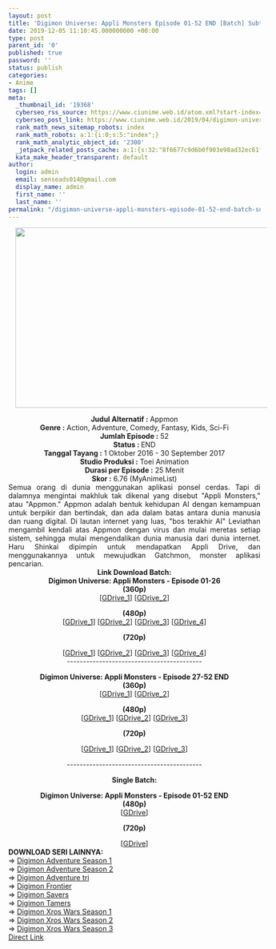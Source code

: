 ```yaml
---
layout: post
title: 'Digimon Universe: Appli Monsters Episode 01-52 END [Batch] Subtitle Indonesia'
date: 2019-12-05 11:10:45.000000000 +00:00
type: post
parent_id: '0'
published: true
password: ''
status: publish
categories:
- Anime
tags: []
meta:
  _thumbnail_id: '19368'
  cyberseo_rss_source: https://www.ciunime.web.id/atom.xml?start-index=2251&max-results=150
  cyberseo_post_link: https://www.ciunime.web.id/2019/04/digimon-universe-appli-monsters-episode.html
  rank_math_news_sitemap_robots: index
  rank_math_robots: a:1:{i:0;s:5:"index";}
  rank_math_analytic_object_id: '2300'
  _jetpack_related_posts_cache: a:1:{s:32:"8f6677c9d6b0f903e98ad32ec61f8deb";a:2:{s:7:"expires";i:1644461551;s:7:"payload";a:0:{}}}
  kata_make_header_transparent: default
author:
  login: admin
  email: senseads014@gmail.com
  display_name: admin
  first_name: ''
  last_name: ''
permalink: "/digimon-universe-appli-monsters-episode-01-52-end-batch-subtitle-indonesia/"
---
```

<div class="separator" style="clear: both; text-align: center;"><a href="https://1.bp.blogspot.com/-AfluRpLieoY/XK7ynQk1-sI/AAAAAAAAOw8/esxbJOM68uknWLbMddNmNQQpjRWrjAorACPcBGAYYCw/s1600/Digimon%2BUniverse%2B-%2BAppli%2BMonsters.jpg" imageanchor="1" style="margin-left: 1em; margin-right: 1em;"><img border="0" data-original-height="720" data-original-width="1280" height="360" src="{{ site.baseurl }}/assets/2019/12/Digimon%2BUniverse%2B-%2BAppli%2BMonsters.jpg" width="640" /></a></div>
<p>
<div style="text-align: center;"><b>Judul</b><b><b> Alternatif</b> :</b> Appmon</div>
<div style="text-align: center;"><b><b>Genre :</b></b> Action, Adventure, Comedy, Fantasy, Kids, Sci-Fi</div>
<div style="text-align: center;"><b>Jumlah Episode :</b> 52<br /><b>Status :&nbsp;</b>END<br /><b>Tanggal Tayang :</b> 1 Oktober 2016 - 30 September 2017<br /><b>Studio Produksi :</b> Toei Animation<br /><b>Durasi per Episode :</b> 25 Menit</div>
<div style="text-align: center;"><b>Skor :</b> 6.76 (MyAnimeList)</div>
<div style="text-align: center;"></div>
<div style="text-align: justify;">Semua orang di dunia menggunakan aplikasi ponsel cerdas. Tapi di dalamnya mengintai makhluk tak dikenal yang disebut "Appli Monsters," atau "Appmon." Appmon adalah bentuk kehidupan AI dengan kemampuan untuk berpikir dan bertindak, dan ada dalam batas antara dunia manusia dan ruang digital. Di lautan internet yang luas, "bos terakhir AI" Leviathan mengambil kendali atas Appmon dengan virus dan mulai meretas setiap sistem, sehingga mulai mengendalikan dunia manusia dari dunia internet. Haru Shinkai dipimpin untuk mendapatkan Appli Drive, dan menggunakannya untuk mewujudkan Gatchmon, monster aplikasi pencarian.</div>
<div style="text-align: justify;"></div>
<div style="text-align: justify;"></div>
<div style="text-align: center;"><b>Link Download Batch:</b></div>
<div style="text-align: center;">
<div style="text-align: center;"><b>Digimon Universe: Appli Monsters - Episode 01-26</b><br /><b>(360p)</b><br />[<a href="https://drive.google.com/uc?export=download&amp;id=11GMQ_gTFt-Gr3hWd8vDv6ARjOPGjFsiW" target="_blank" rel="noopener">GDrive_1</a>] [<a href="https://drive.google.com/uc?export=download&amp;id=1rxV-ldxwHOK9MCg_9_fWDXcmYB1mBjj-" target="_blank" rel="noopener">GDrive_2</a>]</p>
</div>
<div style="text-align: center;"><b>(480p)</b><br />[<a href="https://drive.google.com/uc?id=1-gELgx5VmMbBvji4i7EDHDwiWEx0iX6e" target="_blank" rel="noopener">GDrive_1</a>] [<a href="https://drive.google.com/uc?id=1Oidn6k6uESX95xwVEYzYnLfeTdO6oWzV" target="_blank" rel="noopener">GDrive_2</a>] [<a href="https://drive.google.com/uc?export=download&amp;id=15iuOa3QurAeG1gYcFaBetU79B8wQtfOm" target="_blank" rel="noopener">GDrive_3</a>] [<a href="https://drive.google.com/uc?export=download&amp;id=1HoOEeSX4bHuV8w-xycDkvk87Hkv91XxH" target="_blank" rel="noopener">GDrive_4</a>]</p>
<p><b>(720p)</b>
<div style="text-align: center;">[<a href="https://drive.google.com/uc?id=1PCQmYyxCBIke9YZMHRpyybDAsfNjQ97M" target="_blank" rel="noopener">GDrive_1</a>] [<a href="https://drive.google.com/uc?id=18T41y9CVGBuJz8py2KDcJloN_7ZSpUNQ" target="_blank" rel="noopener">GDrive_2</a>] [<a href="https://drive.google.com/uc?export=download&amp;id=1_2iL1WLWHYYLKI-nGQzfxbVO3f6f9L6z" target="_blank" rel="noopener">GDrive_3</a>] [<a href="https://drive.google.com/uc?export=download&amp;id=1bfGrqxjbKaFWZr0fBIhruLy_BPjuJ5_B" target="_blank" rel="noopener">GDrive_4</a>]</div>
</div>
</div>
<div style="text-align: center;">------------------------------------------</p>
</div>
<div style="text-align: center;"><b>Digimon Universe: Appli Monsters - Episode 27-52 END</b><br /><b>(360p)</b><br />[<a href="https://drive.google.com/uc?export=download&amp;id=1PBh5fd9_y10e37iB3pEXF1EVNG2kdqjg" target="_blank" rel="noopener">GDrive_1</a>] [<a href="https://drive.google.com/uc?export=download&amp;id=1rQG_YJbbqdH1nSbiUbbJyt2fQ1Fm8gwR" target="_blank" rel="noopener">GDrive_2</a>]</p>
</div>
<div style="text-align: center;"><b>(480p)</b><br />[<a href="https://drive.google.com/uc?id=1dVoQqZAqPcZfR991gdIww-ZrFdurkWtx" target="_blank" rel="noopener">GDrive_1</a>] [<a href="https://drive.google.com/uc?export=download&amp;id=1aazqCuI_9xNQeLpTqEXugGYFiaw_hHfq" target="_blank" rel="noopener">GDrive_2</a>] [<a href="https://drive.google.com/uc?export=download&amp;id=1nwgoYUxzlijU6nbZL0DVJ9fa9vwXG3f_" target="_blank" rel="noopener">GDrive_3</a>]</p>
<p><b>(720p)</b>
<div style="text-align: center;">[<a href="https://drive.google.com/uc?id=10hNLJLxURyq1arncaySHe_nrgfHP88if" target="_blank" rel="noopener">GDrive_1</a>] [<a href="https://drive.google.com/uc?export=download&amp;id=1atfqvVP87qRe6DLwwJht_MdVoU3_WUAU" target="_blank" rel="noopener">GDrive_2</a>] [<a href="https://drive.google.com/uc?export=download&amp;id=1BVstc-qIHaipKqSaiRR66IzVCkhrd6dI" target="_blank" rel="noopener">GDrive_3</a>]</p>
<div style="text-align: center;">------------------------------------------</p>
<p><b>Single Batch:</b></p>
</div>
<div style="text-align: center;"><b>Digimon Universe: Appli Monsters - Episode 01-52 END</b></div>
<div style="text-align: center;"><b>(480p)</b><br />[<a href="https://drive.google.com/uc?export=download&amp;id=1OYeDbf6QrFsH3Fu74NLfELuhc714t0AU" target="_blank" rel="noopener">GDrive</a>]</p>
<p><b>(720p)</b>
<div style="text-align: center;">[<a href="https://drive.google.com/uc?export=download&amp;id=1dBKcu41qkO1UADlY6me75xaTwaOP2qA8" target="_blank" rel="noopener">GDrive</a>]
<div style="text-align: left;"></div>
<div style="text-align: left;"></div>
<div style="text-align: left;">
<div style="text-align: left;"><b>DOWNLOAD SERI LAINNYA:</b></div>
</div>
<div style="text-align: left;">
<div style="text-align: left;"></div>
<div style="text-align: left;">=&gt;&nbsp;<a href="https://www.ciunime.web.id/2019/04/digimon-adventure-season-1-episode-01.html" target="_blank" rel="noopener">Digimon Adventure Season 1</a></div>
<div style="text-align: left;">=&gt;&nbsp;<a href="https://www.ciunime.web.id/2019/04/digimon-adventure-season-2-episode-01.html" target="_blank" rel="noopener">Digimon Adventure Season 2</a></div>
</div>
<div style="text-align: left;">
<div style="text-align: left;">=&gt;&nbsp;<a href="https://www.ciunime.web.id/2019/08/digimon-adventure-tri-episode-01-26-end.html" target="_blank" rel="noopener">Digimon Adventure tri</a></div>
</div>
<div style="text-align: left;">
<div style="text-align: left;">=&gt;&nbsp;<a href="https://www.ciunime.web.id/2019/04/digimon-frontier-episode-01-50-end.html" target="_blank" rel="noopener">Digimon Frontier</a></div>
<div style="text-align: left;">=&gt;&nbsp;<a href="https://www.ciunime.web.id/2019/04/digimon-savers-episode-01-48-end-batch.html" target="_blank" rel="noopener">Digimon Savers</a></div>
<div style="text-align: left;">=&gt;&nbsp;<a href="https://www.ciunime.web.id/2019/04/digimon-tamers-episode-01-51-end-batch.html" target="_blank" rel="noopener">Digimon Tamers</a></div>
<div style="text-align: left;">=&gt;&nbsp;<a href="https://www.ciunime.web.id/2019/04/digimon-xros-wars-season-1-episode-01.html" target="_blank" rel="noopener">Digimon Xros Wars Season 1</a></div>
<div style="text-align: left;">=&gt;&nbsp;<a href="https://www.ciunime.web.id/2019/04/digimon-xros-wars-season-2-episode-01.html" target="_blank" rel="noopener">Digimon Xros Wars Season 2</a></div>
<div style="text-align: left;">=&gt;&nbsp;<a href="https://www.ciunime.web.id/2019/04/digimon-xros-wars-season-3-episode-01.html" target="_blank" rel="noopener">Digimon Xros Wars Season 3</a></div>
<div style="text-align: left;"></div>
</div>
</div>
</div>
</div>
</div>
<link rel="stylesheet" href="https://cdnjs.cloudflare.com/ajax/libs/font-awesome/4.7.0/css/font-awesome.min.css" />
<div class="divbtn"> <a href="https://handymansurrender.com/fihup8buzv?key=94550f7ce39444073321dde3b8782f97" class="btn"><i class="fa fa-download"></i> Direct Link</a> </div>
